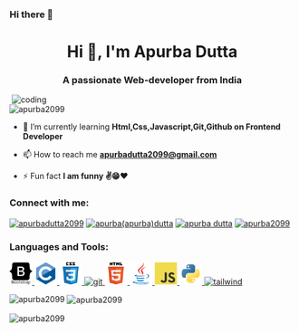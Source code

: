 ### Hi there 👋

<h1 align="center">Hi 👋, I'm Apurba Dutta</h1>
<h3 align="center">A passionate Web-developer from India</h3>
<img align="right" alt="coding" width="500px" src="https://media3.giphy.com/media/qgQUggAC3Pfv687qPC/giphy.gif">

<p align="left"> <img src="https://komarev.com/ghpvc/?username=apurba2099&label=Profile%20views&color=0e75b6&style=flat" alt="apurba2099" /> </p>

- 🌱 I’m currently learning **Html,Css,Javascript,Git,Github on Frontend Developer**

- 📫 How to reach me **apurbadutta2099@gmail.com**

- ⚡ Fun fact **I am funny ✌😁❤**

<h3 align="left">Connect with me:</h3>
<p align="left">
<a href="https://twitter.com/apurbadutta2099" target="blank"><img align="center" src="https://raw.githubusercontent.com/rahuldkjain/github-profile-readme-generator/master/src/images/icons/Social/twitter.svg" alt="apurbadutta2099" height="30" width="40" /></a>
<a href="https://linkedin.com/in/apurba(apurba)dutta" target="blank"><img align="center" src="https://raw.githubusercontent.com/rahuldkjain/github-profile-readme-generator/master/src/images/icons/Social/linked-in-alt.svg" alt="apurba(apurba)dutta" height="30" width="40" /></a>
<a href="https://fb.com/apurba dutta" target="blank"><img align="center" src="https://raw.githubusercontent.com/rahuldkjain/github-profile-readme-generator/master/src/images/icons/Social/facebook.svg" alt="apurba dutta" height="30" width="40" /></a>
<a href="https://instagram.com/apurba2099" target="blank"><img align="center" src="https://raw.githubusercontent.com/rahuldkjain/github-profile-readme-generator/master/src/images/icons/Social/instagram.svg" alt="apurba2099" height="30" width="40" /></a>
</p>

<h3 align="left">Languages and Tools:</h3>
<p align="left"> <a href="https://getbootstrap.com" target="_blank" rel="noreferrer"> <img src="https://raw.githubusercontent.com/devicons/devicon/master/icons/bootstrap/bootstrap-plain-wordmark.svg" alt="bootstrap" width="40" height="40"/> </a> <a href="https://www.cprogramming.com/" target="_blank" rel="noreferrer"> <img src="https://raw.githubusercontent.com/devicons/devicon/master/icons/c/c-original.svg" alt="c" width="40" height="40"/> </a> <a href="https://www.w3schools.com/css/" target="_blank" rel="noreferrer"> <img src="https://raw.githubusercontent.com/devicons/devicon/master/icons/css3/css3-original-wordmark.svg" alt="css3" width="40" height="40"/> </a> <a href="https://git-scm.com/" target="_blank" rel="noreferrer"> <img src="https://www.vectorlogo.zone/logos/git-scm/git-scm-icon.svg" alt="git" width="40" height="40"/> </a> <a href="https://www.w3.org/html/" target="_blank" rel="noreferrer"> <img src="https://raw.githubusercontent.com/devicons/devicon/master/icons/html5/html5-original-wordmark.svg" alt="html5" width="40" height="40"/> </a> <a href="https://www.java.com" target="_blank" rel="noreferrer"> <img src="https://raw.githubusercontent.com/devicons/devicon/master/icons/java/java-original.svg" alt="java" width="40" height="40"/> </a> <a href="https://developer.mozilla.org/en-US/docs/Web/JavaScript" target="_blank" rel="noreferrer"> <img src="https://raw.githubusercontent.com/devicons/devicon/master/icons/javascript/javascript-original.svg" alt="javascript" width="40" height="40"/> </a> <a href="https://www.python.org" target="_blank" rel="noreferrer"> <img src="https://raw.githubusercontent.com/devicons/devicon/master/icons/python/python-original.svg" alt="python" width="40" height="40"/> </a> <a href="https://tailwindcss.com/" target="_blank" rel="noreferrer"> <img src="https://www.vectorlogo.zone/logos/tailwindcss/tailwindcss-icon.svg" alt="tailwind" width="40" height="40"/> </a> </p>

<p><img align="left" src="https://github-readme-stats.vercel.app/api/top-langs?username=apurba2099&show_icons=true&locale=en&layout=compact" alt="apurba2099" /></p>

<p>&nbsp;<img align="center" src="https://github-readme-stats.vercel.app/api?username=apurba2099&show_icons=true&locale=en" alt="apurba2099" /></p>

<p><img align="center" src="https://github-readme-streak-stats.herokuapp.com/?user=apurba2099&" alt="apurba2099" /></p>

